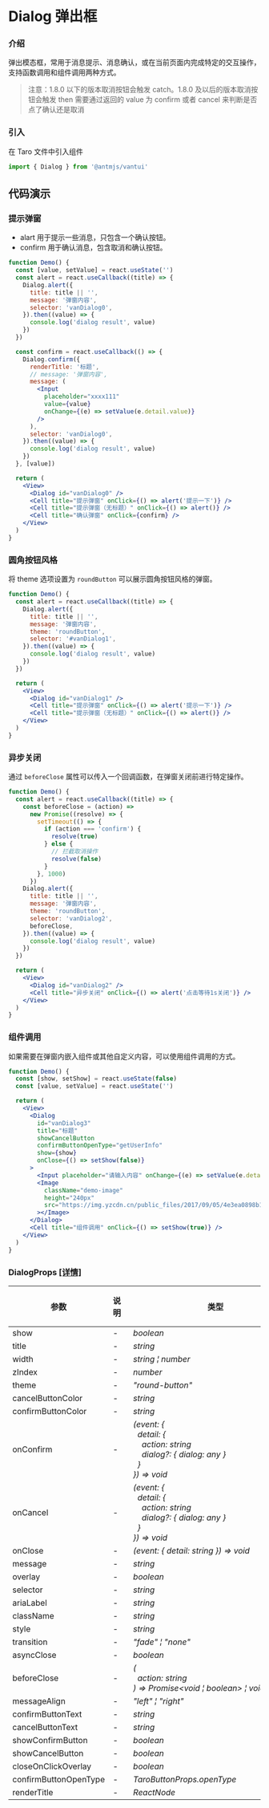 # Dialog 弹出框

### 介绍

弹出模态框，常用于消息提示、消息确认，或在当前页面内完成特定的交互操作，支持函数调用和组件调用两种方式。

> 注意：1.8.0 以下的版本取消按钮会触发 catch。1.8.0 及以后的版本取消按钮会触发 then 需要通过返回的 value 为 confirm 或者 cancel 来判断是否点了确认还是取消

### 引入

在 Taro 文件中引入组件

```js
import { Dialog } from '@antmjs/vantui'
```

## 代码演示

### 提示弹窗

- alart 用于提示一些消息，只包含一个确认按钮。
- confirm 用于确认消息，包含取消和确认按钮。

```jsx
function Demo() {
  const [value, setValue] = react.useState('')
  const alert = react.useCallback((title) => {
    Dialog.alert({
      title: title || '',
      message: '弹窗内容',
      selector: 'vanDialog0',
    }).then((value) => {
      console.log('dialog result', value)
    })
  })

  const confirm = react.useCallback(() => {
    Dialog.confirm({
      renderTitle: '标题',
      // message: '弹窗内容',
      message: (
        <Input
          placeholder="xxxx111"
          value={value}
          onChange={(e) => setValue(e.detail.value)}
        />
      ),
      selector: 'vanDialog0',
    }).then((value) => {
      console.log('dialog result', value)
    })
  }, [value])

  return (
    <View>
      <Dialog id="vanDialog0" />
      <Cell title="提示弹窗" onClick={() => alert('提示一下')} />
      <Cell title="提示弹窗（无标题）" onClick={() => alert()} />
      <Cell title="确认弹窗" onClick={confirm} />
    </View>
  )
}
```

### 圆角按钮风格

将 theme 选项设置为 `roundButton` 可以展示圆角按钮风格的弹窗。

```jsx
function Demo() {
  const alert = react.useCallback((title) => {
    Dialog.alert({
      title: title || '',
      message: '弹窗内容',
      theme: 'roundButton',
      selector: '#vanDialog1',
    }).then((value) => {
      console.log('dialog result', value)
    })
  })

  return (
    <View>
      <Dialog id="vanDialog1" />
      <Cell title="提示弹窗" onClick={() => alert('提示一下')} />
      <Cell title="提示弹窗（无标题）" onClick={() => alert()} />
    </View>
  )
}
```

### 异步关闭

通过 `beforeClose` 属性可以传入一个回调函数，在弹窗关闭前进行特定操作。

```jsx
function Demo() {
  const alert = react.useCallback((title) => {
    const beforeClose = (action) =>
      new Promise((resolve) => {
        setTimeout(() => {
          if (action === 'confirm') {
            resolve(true)
          } else {
            // 拦截取消操作
            resolve(false)
          }
        }, 1000)
      })
    Dialog.alert({
      title: title || '',
      message: '弹窗内容',
      theme: 'roundButton',
      selector: 'vanDialog2',
      beforeClose,
    }).then((value) => {
      console.log('dialog result', value)
    })
  })

  return (
    <View>
      <Dialog id="vanDialog2" />
      <Cell title="异步关闭" onClick={() => alert('点击等待1s关闭')} />
    </View>
  )
}
```

### 组件调用

如果需要在弹窗内嵌入组件或其他自定义内容，可以使用组件调用的方式。

```jsx
function Demo() {
  const [show, setShow] = react.useState(false)
  const [value, setValue] = react.useState('')

  return (
    <View>
      <Dialog
        id="vanDialog3"
        title="标题"
        showCancelButton
        confirmButtonOpenType="getUserInfo"
        show={show}
        onClose={() => setShow(false)}
      >
        <Input placeholder="请输入内容" onChange={(e) => setValue(e.detail)} />
        <Image
          className="demo-image"
          height="240px"
          src="https://img.yzcdn.cn/public_files/2017/09/05/4e3ea0898b1c2c416eec8c11c5360833.jpg"
        ></Image>
      </Dialog>
      <Cell title="组件调用" onClick={() => setShow(true)} />
    </View>
  )
}
```
### DialogProps [[详情]](https://github.com/AntmJS/vantui/tree/main/packages/vantui/types/dialog.d.ts)   

| 参数 | 说明 | 类型 | 默认值 | 必填 |
| --- | --- | --- | --- | --- |
| show | - | _&nbsp;&nbsp;boolean<br/>_ | - | `false` |
| title | - | _&nbsp;&nbsp;string<br/>_ | - | `false` |
| width | - | _&nbsp;&nbsp;string&nbsp;&brvbar;&nbsp;number<br/>_ | - | `false` |
| zIndex | - | _&nbsp;&nbsp;number<br/>_ | - | `false` |
| theme | - | _&nbsp;&nbsp;"round-button"<br/>_ | - | `false` |
| cancelButtonColor | - | _&nbsp;&nbsp;string<br/>_ | - | `false` |
| confirmButtonColor | - | _&nbsp;&nbsp;string<br/>_ | - | `false` |
| onConfirm | - | _&nbsp;&nbsp;(event:&nbsp;{<br/>&nbsp;&nbsp;&nbsp;&nbsp;detail:&nbsp;{<br/>&nbsp;&nbsp;&nbsp;&nbsp;&nbsp;&nbsp;action:&nbsp;string<br/>&nbsp;&nbsp;&nbsp;&nbsp;&nbsp;&nbsp;dialog?:&nbsp;{&nbsp;dialog:&nbsp;any&nbsp;}<br/>&nbsp;&nbsp;&nbsp;&nbsp;}<br/>&nbsp;&nbsp;})&nbsp;=>&nbsp;void<br/>_ | - | `false` |
| onCancel | - | _&nbsp;&nbsp;(event:&nbsp;{<br/>&nbsp;&nbsp;&nbsp;&nbsp;detail:&nbsp;{<br/>&nbsp;&nbsp;&nbsp;&nbsp;&nbsp;&nbsp;action:&nbsp;string<br/>&nbsp;&nbsp;&nbsp;&nbsp;&nbsp;&nbsp;dialog?:&nbsp;{&nbsp;dialog:&nbsp;any&nbsp;}<br/>&nbsp;&nbsp;&nbsp;&nbsp;}<br/>&nbsp;&nbsp;})&nbsp;=>&nbsp;void<br/>_ | - | `false` |
| onClose | - | _&nbsp;&nbsp;(event:&nbsp;{&nbsp;detail:&nbsp;string&nbsp;})&nbsp;=>&nbsp;void<br/>_ | - | `false` |
| message | - | _&nbsp;&nbsp;string<br/>_ | - | `false` |
| overlay | - | _&nbsp;&nbsp;boolean<br/>_ | - | `false` |
| selector | - | _&nbsp;&nbsp;string<br/>_ | - | `false` |
| ariaLabel | - | _&nbsp;&nbsp;string<br/>_ | - | `false` |
| className | - | _&nbsp;&nbsp;string<br/>_ | - | `false` |
| style | - | _&nbsp;&nbsp;string<br/>_ | - | `false` |
| transition | - | _&nbsp;&nbsp;"fade"&nbsp;&brvbar;&nbsp;"none"<br/>_ | - | `false` |
| asyncClose | - | _&nbsp;&nbsp;boolean<br/>_ | - | `false` |
| beforeClose | - | _&nbsp;&nbsp;(<br/>&nbsp;&nbsp;&nbsp;&nbsp;action:&nbsp;string<br/>&nbsp;&nbsp;)&nbsp;=>&nbsp;Promise<void&nbsp;&brvbar;&nbsp;boolean>&nbsp;&brvbar;&nbsp;void&nbsp;&brvbar;&nbsp;boolean<br/>_ | - | `false` |
| messageAlign | - | _&nbsp;&nbsp;"left"&nbsp;&brvbar;&nbsp;"right"<br/>_ | - | `false` |
| confirmButtonText | - | _&nbsp;&nbsp;string<br/>_ | - | `false` |
| cancelButtonText | - | _&nbsp;&nbsp;string<br/>_ | - | `false` |
| showConfirmButton | - | _&nbsp;&nbsp;boolean<br/>_ | - | `false` |
| showCancelButton | - | _&nbsp;&nbsp;boolean<br/>_ | - | `false` |
| closeOnClickOverlay | - | _&nbsp;&nbsp;boolean<br/>_ | - | `false` |
| confirmButtonOpenType | - | _&nbsp;&nbsp;TaroButtonProps.openType<br/>_ | - | `false` |
| renderTitle | - | _&nbsp;&nbsp;ReactNode<br/>_ | - | `false` |

